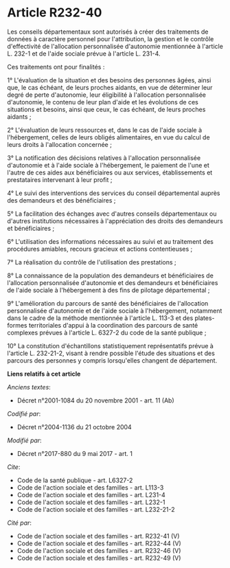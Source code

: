 # Article R232-40

Les conseils départementaux sont autorisés à créer des traitements de données à caractère personnel pour l'attribution, la
gestion et le contrôle d'effectivité de l'allocation personnalisée d'autonomie mentionnée à l'article L. 232-1 et de l'aide
sociale prévue à l'article L. 231-4. 

Ces traitements ont pour finalités : 

1° L'évaluation de la situation et des besoins des personnes âgées, ainsi que, le cas échéant, de leurs proches aidants, en
vue de déterminer leur degré de perte d'autonomie, leur éligibilité à l'allocation personnalisée d'autonomie, le contenu de
leur plan d'aide et les évolutions de ces situations et besoins, ainsi que ceux, le cas échéant, de leurs proches aidants ; 

2° L'évaluation de leurs ressources et, dans le cas de l'aide sociale à l'hébergement, celles de leurs obligés alimentaires,
en vue du calcul de leurs droits à l'allocation concernée ; 

3° La notification des décisions relatives à l'allocation personnalisée d'autonomie et à l'aide sociale à l'hébergement, le
paiement de l'une et l'autre de ces aides aux bénéficiaires ou aux services, établissements et prestataires intervenant à
leur profit ; 

4° Le suivi des interventions des services du conseil départemental auprès des demandeurs et des bénéficiaires ; 

5° La facilitation des échanges avec d'autres conseils départementaux ou d'autres institutions nécessaires à l'appréciation
des droits des demandeurs et bénéficiaires ; 

6° L'utilisation des informations nécessaires au suivi et au traitement des procédures amiables, recours gracieux et actions
contentieuses ; 

7° La réalisation du contrôle de l'utilisation des prestations ; 

8° La connaissance de la population des demandeurs et bénéficiaires de l'allocation personnalisée d'autonomie et des
demandeurs et bénéficiaires de l'aide sociale à l'hébergement à des fins de pilotage départemental ; 

9° L'amélioration du parcours de santé des bénéficiaires de l'allocation personnalisée d'autonomie et de l'aide sociale à
l'hébergement, notamment dans le cadre de la méthode mentionnée à l'article L. 113-3 et des plates-formes territoriales
d'appui à la coordination des parcours de santé complexes prévues à l'article L. 6327-2 du code de la santé publique ; 

10° La constitution d'échantillons statistiquement représentatifs prévue à l'article L. 232-21-2, visant à rendre possible
l'étude des situations et des parcours des personnes y compris lorsqu'elles changent de département.

**Liens relatifs à cet article**

_Anciens textes_:

  - Décret n°2001-1084 du 20 novembre 2001 - art. 11 (Ab)

_Codifié par_:

  - Décret n°2004-1136 du 21 octobre 2004

_Modifié par_:

  - Décret n°2017-880 du 9 mai 2017 - art. 1

_Cite_:

  - Code de la santé publique - art. L6327-2
  - Code de l'action sociale et des familles - art. L113-3
  - Code de l'action sociale et des familles - art. L231-4
  - Code de l'action sociale et des familles - art. L232-1
  - Code de l'action sociale et des familles - art. L232-21-2

_Cité par_:

  - Code de l'action sociale et des familles - art. R232-41 (V)
  - Code de l'action sociale et des familles - art. R232-44 (V)
  - Code de l'action sociale et des familles - art. R232-46 (V)
  - Code de l'action sociale et des familles - art. R232-49 (V)
